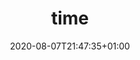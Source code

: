 ---
title: time
description: Work with time & timestamps, local & UTC datetime and formatting.
date: 2020-08-07T21:47:35+01:00
lastmod: 2020-08-07T21:47:35+01:00
draft: false
seo_article_headline: Work with date & time in a task-runner automation pipeline.
seo_description: Get & format timestamps during pipeline processing, for local wall-time and UTC.
seo_is_carousel: true
---